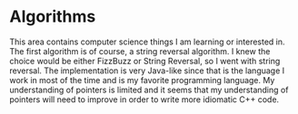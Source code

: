 # Algorithms

This area contains computer science things I am learning or interested in. The first algorithm is of course, a string 
reversal algorithm. I knew the choice would be either FizzBuzz or String Reversal, so I went with string reversal. The 
implementation is very Java-like since that is the language I work in most of the time and is my favorite programming 
language. My understanding of pointers is limited and it seems that my understanding of pointers will need to improve in 
order to write more idiomatic C++ code.
